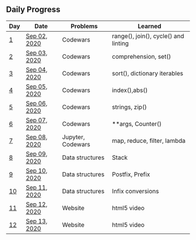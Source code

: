 ## Daily Progress 
| Day | Date | Problems | Learned |
| --- | --- | --- | --- |
| [1](https://github.com/gauthamp10/100DaysOfCode/tree/master/001) | [Sep 02, 2020](https://github.com/gauthamp10/100DaysOfCode/blob/master/001/README.md) | Codewars | range(), join(), cycle() and linting |
| [2](https://github.com/gauthamp10/100DaysOfCode/tree/master/002) | [Sep 03, 2020](https://github.com/gauthamp10/100DaysOfCode/blob/master/002/README.md) | Codewars | comprehension, set() |
| [3](https://github.com/gauthamp10/100DaysOfCode/tree/master/003) | [Sep 04, 2020](https://github.com/gauthamp10/100DaysOfCode/blob/master/003/README.md) | Codewars | sort(), dictionary iterables |
| [4](https://github.com/gauthamp10/100DaysOfCode/tree/master/004) | [Sep 05, 2020](https://github.com/gauthamp10/100DaysOfCode/blob/master/004/README.md) | Codewars | index(),abs() |
| [5](https://github.com/gauthamp10/100DaysOfCode/tree/master/005) | [Sep 06, 2020](https://github.com/gauthamp10/100DaysOfCode/blob/master/005/README.md) | Codewars | strings, zip() |
| [6](https://github.com/gauthamp10/100DaysOfCode/tree/master/006) | [Sep 07, 2020](https://github.com/gauthamp10/100DaysOfCode/blob/master/006/README.md) | Codewars | **args, Counter() |
| [7](https://github.com/gauthamp10/100DaysOfCode/tree/master/007) | [Sep 08, 2020](https://github.com/gauthamp10/100DaysOfCode/blob/master/007/README.md) | Jupyter, Codewars | map, reduce, filter, lambda |
| [8](https://github.com/gauthamp10/100DaysOfCode/tree/master/008) | [Sep 09, 2020](https://github.com/gauthamp10/100DaysOfCode/blob/master/008/README.md) | Data structures | Stack |
| [9](https://github.com/gauthamp10/100DaysOfCode/tree/master/009) | [Sep 10, 2020](https://github.com/gauthamp10/100DaysOfCode/blob/master/009/README.md) | Data structures |  Postfix, Prefix |
| [10](https://github.com/gauthamp10/100DaysOfCode/tree/master/010) | [Sep 11, 2020](https://github.com/gauthamp10/100DaysOfCode/blob/master/010/README.md) | Data structures |  Infix conversions |
| [11](https://github.com/gauthamp10/100DaysOfCode/tree/master/011) | [Sep 12, 2020](https://github.com/gauthamp10/100DaysOfCode/blob/master/011/README.md) | Website |  html5 video |
| [12](https://github.com/gauthamp10/100DaysOfCode/tree/master/012) | [Sep 13, 2020](https://github.com/gauthamp10/100DaysOfCode/blob/master/012/README.md) | Website |  html5 video |